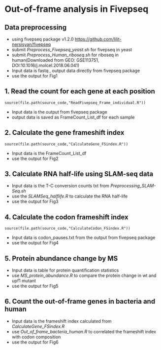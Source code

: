 # Out-of-frame analysis in Fivepseq

## Data preprocessing
* using fivepseq package v1.2.0 https://github.com/lilit-nersisyan/fivepseq
* submit *Preprocess_Fivepseq_yeast.sh* for fivepseq in yeast
* submit *Preprocess_Human_riboseq.sh* for riboseq in human(Downloaded from GEO: GSE113751, DOI:10.1016/j.molcel.2018.06.041)
* Input data is fastq , output data directly from fivepseq package
* use the output for Fig1


## 1. Read the count for each gene at each position
```
source(file.path(source_code,"ReadFivepseq_Frame_individual.R"))
```
* Input data is the output from fivepseq package
* output data is saved as FrameCount_List_df for each sample


## 2. Calculate the gene frameshift index
```
source(file.path(source_code,"CalculateGene_FSindex.R"))
```
* Input data is the FrameCount_List_df
* use the output for Fig2


## 3. Calculate RNA half-life using SLAM-seq data
* Input data is the T-C conversion counts txt from *Preprocessing_SLAM-Seq.sh*
* use the *SLAMSeq_halflife.R* to calculate the RNA half-life
* use the output for Fig3


## 4. Calculate the codon frameshift index
```
source(file.path(source_code,"CalculateCodon_FSindex.R"))
```
* Input data is codon_pauses.txt from the output from fivepseq package
* use the output for Fig4 



## 5. Protein abundance change by MS 
* Input data is table for protein quantification statistics
* use *MS_protein_abundance.R* to compare the protein change in wt and upf1 mutant
* use the output for Fig5



## 6. Count the out-of-frame genes in bacteria and human
* Input data is the frameshift index calculated from *CalculateGene_FSindex.R*
* use *Out_of_frame_bacteria_human.R* to correlated the frameshift index with codon composition
* use the output for Fig6

